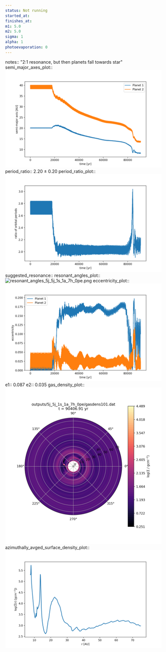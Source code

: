 ```yaml
---
status: Not running
started_at:
finishes_at:
m1: 5.0
m2: 5.0
sigma: 1
alpha: 1
photoevaporation: 0
---
```


notes:: "2:1 resonance, but then planets fall towards star"
semi_major_axes_plot:: ![semi_major_axes_5j_5j_1s_1a_7h_0pe.png](plots/semi_major_axes/semi_major_axes_5j_5j_1s_1a_7h_0pe.png)
period_ratio:: 2.20 ± 0.20
period_ratio_plot:: ![period_ratio_5j_5j_1s_1a_7h_0pe.png](plots/period_ratio/period_ratio_5j_5j_1s_1a_7h_0pe.png)
suggested_resonance:: 
resonant_angles_plot:: ![resonant_angles_5j_5j_1s_1a_7h_0pe.png](plots/resonant_angles/resonant_angles_5j_5j_1s_1a_7h_0pe.png)
eccentricity_plot:: ![eccentricity_5j_5j_1s_1a_7h_0pe.png](plots/eccentricity/eccentricity_5j_5j_1s_1a_7h_0pe.png)
e1:: 0.087
e2:: 0.035
gas_density_plot:: ![gas_density_5j_5j_1s_1a_7h_0pe.png](plots/gas_density/gas_density_5j_5j_1s_1a_7h_0pe.png)
azimuthally_avged_surface_density_plot:: ![azimuthally_avged_surface_density_5j_5j_1s_1a_7h_0pe.png](plots/azimuthally_avged_surface_density/azimuthally_avged_surface_density_5j_5j_1s_1a_7h_0pe.png)
